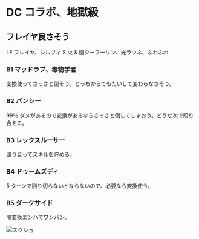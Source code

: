 # DC コラボ、地獄級 

## フレイヤ良さそう

LF フレイヤ、シルヴィ
S  火 & 闇クーフーリン、光ラウネ、ふわふわ

### B1 マッドラブ、毒物学者

変換使ってさっさと倒そう。どっちからでもたいして変わらなさそう。

### B2 バンシー

99％ ダメがあるので変換があるならさっさと倒してしまおう。どうせ次で殴り合える。

### B3 レックスルーサー

殴り合ってスキルを貯める。

### B4 ドゥームズディ

5 ターンで削り切らないとならないので、必要なら変換使う。

### B5 ダークサイド

陣変換エンハでワンパン。

![スクショ](http://i.imgur.com/nw1MpmNl.jpg )

<!-- vim: set tw=90 filetype=markdown : -->

